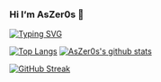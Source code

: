 ### Hi I‘m AsZer0s 👋

[![Typing SVG](https://readme-typing-svg.herokuapp.com?font=Rubik&duration=3000&pause=1000&random=false&width=435&lines=CoreNya;One+Of+The+Cutest+Cats+In+The+World)](https://hiyun.top)

[![Top Langs](https://github-readme-stats.vercel.app/api/top-langs/?username=AsZer0s&langs_count=10&layout=compact&theme=nightowl)](https://hiyun.top) [![AsZer0s's github stats](https://github-readme-stats.vercel.app/api?username=AsZer0s&count_private=true&show_icons=true&theme=nightowl)](https://hiyun.top)

[![GitHub Streak](https://streak-stats.demolab.com?user=AsZer0s&theme=shades-of-purple&date_format=n%2Fj%5B%2FY%5D)](https://hiyun.top)